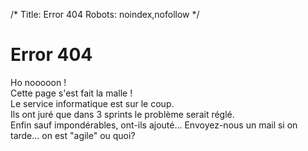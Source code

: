 /*
Title: Error 404
Robots: noindex,nofollow
*/

# Error 404

Ho nooooon !  
Cette page s'est fait la malle !  
Le service informatique est sur le coup.  
Ils ont juré que dans 3 sprints le problème serait réglé.  
Enfin sauf impondérables, ont-ils ajouté...
Envoyez-nous un mail si on tarde... on est "agile" ou quoi?